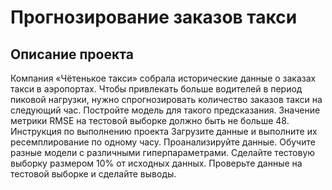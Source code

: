 # Прогнозирование заказов такси
## Описание проекта
Компания «Чётенькое такси» собрала исторические данные о заказах такси в аэропортах. Чтобы привлекать больше водителей в период пиковой нагрузки, нужно спрогнозировать количество заказов такси на следующий час. Постройте модель для такого предсказания.
Значение метрики RMSE на тестовой выборке должно быть не больше 48.
Инструкция по выполнению проекта
Загрузите данные и выполните их ресемплирование по одному часу.
Проанализируйте данные.
Обучите разные модели с различными гиперпараметрами. Сделайте тестовую выборку размером 10% от исходных данных.
Проверьте данные на тестовой выборке и сделайте выводы.